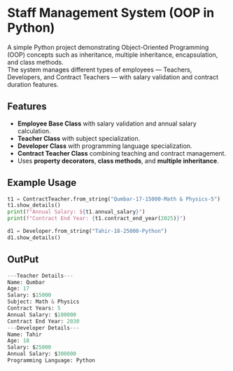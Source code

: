 # Staff Management System (OOP in Python)

A simple Python project demonstrating Object-Oriented Programming (OOP) concepts such as inheritance, multiple inheritance, encapsulation, and class methods.  
The system manages different types of employees — Teachers, Developers, and Contract Teachers — with salary validation and contract duration features.

## Features
- **Employee Base Class** with salary validation and annual salary calculation.
- **Teacher Class** with subject specialization.
- **Developer Class** with programming language specialization.
- **Contract Teacher Class** combining teaching and contract management.
- Uses **property decorators**, **class methods**, and **multiple inheritance**.

## Example Usage
```python
t1 = ContractTeacher.from_string("Qumbar-17-15000-Math & Physics-5")
t1.show_details()
print(f"Annual Salary: ${t1.annual_salary}")
print(f"Contract End Year: {t1.contract_end_year(2025)}")

d1 = Developer.from_string("Tahir-18-25000-Python")
d1.show_details()
```
## OutPut
```python
---Teacher Details---
Name: Qumbar
Age: 17
Salary: $15000
Subject: Math & Physics
Contract Years: 5
Annual Salary: $180000
Contract End Year: 2030
---Developer Details---
Name: Tahir
Age: 18
Salary: $25000
Annual Salary: $300000
Programming Language: Python



